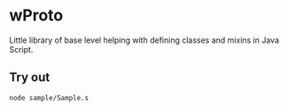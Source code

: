 # wProto

Little library of base level helping with defining classes and mixins in Java Script.

## Try out
```
node sample/Sample.s
```

